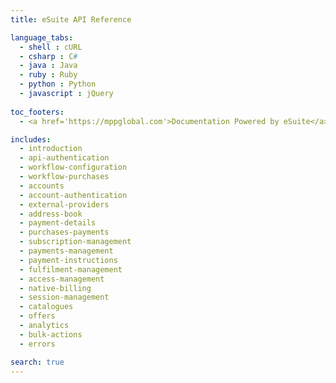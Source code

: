 ```yaml
---
title: eSuite API Reference

language_tabs:
  - shell : cURL
  - csharp : C#
  - java : Java
  - ruby : Ruby
  - python : Python
  - javascript : jQuery
  
toc_footers:
  - <a href='https://mppglobal.com'>Documentation Powered by eSuite</a>

includes:
  - introduction
  - api-authentication
  - workflow-configuration
  - workflow-purchases
  - accounts
  - account-authentication
  - external-providers
  - address-book
  - payment-details
  - purchases-payments
  - subscription-management
  - payments-management
  - payment-instructions
  - fulfilment-management
  - access-management
  - native-billing
  - session-management
  - catalogues
  - offers
  - analytics
  - bulk-actions
  - errors

search: true
---
```

